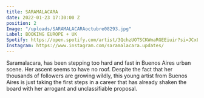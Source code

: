 ```yaml
---
title: SARAMALACARA
date: 2022-01-23 17:30:00 Z
position: 2
Image: "/uploads/SARAMALACARAoctubre08293.jpg"
Label: BOOKING EUROPE + UK
Spotify: https://open.spotify.com/artist/3QchzUOTSCKWmaRGEEiuir?si=JCxL_2foRUSHOX13l5oGIg
Instagram: https://www.instagram.com/saramalacara.updates/
---
```


Saramalacara, has been stepping too hard and fast in Buenos Aires urban scene. Her ascent seems to have no roof. Despite the fact that her thousands of followers are growing wildly, this young artist from Buenos Aires is just taking the first steps in a career that has already shaken the board with her arrogant and unclassifiable proposal.